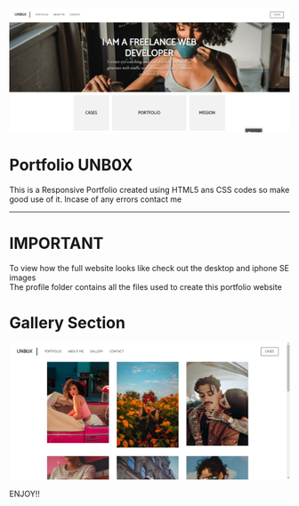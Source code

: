 ![alt text](https://github.com/brianondemand/Portfolio/blob/main/desktop.png)

# Portfolio UNB0X
This is a Responsive Portfolio created using HTML5 ans CSS codes so make good use of it. Incase of any errors contact me 

----------------------------------------------------------------------------------------

# IMPORTANT                                       
To view how the full website looks like check out the desktop and iphone SE images  
The profile folder contains all the files used to create this portfolio website 

# Gallery Section
![alt text](https://github.com/brianondemand/Portfolio/blob/main/gallery.png)
                                                                                      
ENJOY!!
